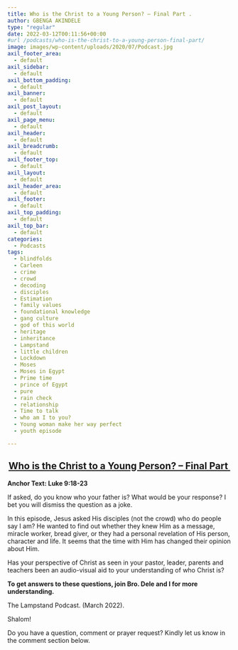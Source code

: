 ```yaml
---
title: Who is the Christ to a Young Person? – Final Part .
author: GBENGA AKINDELE
type: "regular"
date: 2022-03-12T00:11:56+00:00
#url /podcasts/who-is-the-christ-to-a-young-person-final-part/
image: images/wp-content/uploads/2020/07/Podcast.jpg
axil_footer_area:
  - default
axil_sidebar:
  - default
axil_bottom_padding:
  - default
axil_banner:
  - default
axil_post_layout:
  - default
axil_page_menu:
  - default
axil_header:
  - default
axil_breadcrumb:
  - default
axil_footer_top:
  - default
axil_layout:
  - default
axil_header_area:
  - default
axil_footer:
  - default
axil_top_padding:
  - default
axil_top_bar:
  - default
categories:
  - Podcasts
tags:
  - blindfolds
  - Carleen
  - crime
  - crowd
  - decoding
  - disciples
  - Estimation
  - family values
  - foundational knowledge
  - gang culture
  - god of this world
  - heritage
  - inheritance
  - Lampstand
  - little children
  - Lockdown
  - Moses
  - Moses in Egypt
  - Prime time
  - prince of Egypt
  - pure
  - rain check
  - relationship
  - Time to talk
  - who am I to you?
  - Young woman make her way perfect
  - youth episode

---
```

<h2 style="text-align: center;">
  <strong><u>Who is the Christ to a Young Person? – Final Part </u></strong>
</h2>

**Anchor Text: Luke 9:18-23**

If asked, do you know who your father is? What would be your response? I bet you will dismiss the question as a joke.

In this episode, Jesus asked His disciples (not the crowd) who do people say I am? He wanted to find out whether they knew Him as a message, miracle worker, bread giver, or they had a personal revelation of His person, character and life. It seems that the time with Him has changed their opinion about Him.

Has your perspective of Christ as seen in your pastor, leader, parents and teachers been an audio-visual aid to your understanding of who Christ is?

**To get answers to these questions, join Bro. Dele and I for more understanding.**



The Lampstand Podcast. (March 2022).

Shalom!

Do you have a question, comment or prayer request? Kindly let us know in the comment section below.